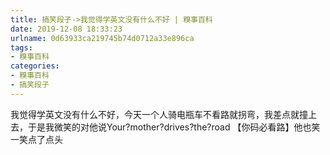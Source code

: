 ```yaml
---
title: 搞笑段子->我觉得学英文没有什么不好 | 糗事百科
date: 2019-12-08 18:33:23
urlname: 0d63933ca219745b74d0712a33e896ca
tags: 
- 糗事百科
categories:
- 糗事百科
- 搞笑段子
---
```

我觉得学英文没有什么不好，今天一个人骑电瓶车不看路就拐弯，我差点就撞上去，于是我微笑的对他说Your?mother?drives?the?road 【你码必看路】他也笑一笑点了点头


